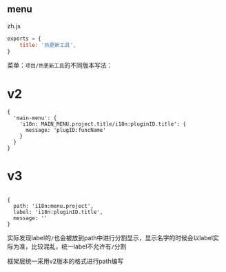 ## menu

zh.js

```js
exports = {
    title: '热更新工具',
}
```

菜单：`项目/热更新工具`的不同版本写法：

# v2

```json5
{
  'main-menu': {
    'i18n: MAIN_MENU.project.title/i18n:pluginID.title': {
      message: 'plugID:funcName'
    }
  }
}
```

# v3

```json5

{
  path: 'i18n:menu.project',
  label: 'i18n:pluginID.title',
  message: ''
}
```

实际发现label的`/`也会被放到path中进行分割显示，显示名字的时候会以label实际为准，比较混乱，统一label不允许有`/`分割

框架层统一采用v2版本的格式进行path编写
